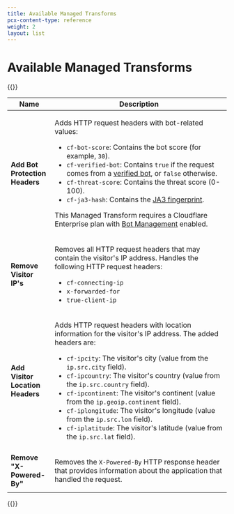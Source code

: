 ```yaml
---
title: Available Managed Transforms
pcx-content-type: reference
weight: 2
layout: list
---
```


# Available Managed Transforms

{{<table-wrap>}}

<table>
  <thead>
    <tr>
      <th style="width:20%">Name</th>
      <th>Description</th>
    </tr>
  </thead>
  <tbody>
    <tr>
      <td><strong>Add Bot Protection Headers</strong></td>
      <td>
        <p>Adds HTTP request headers with bot-related values:</p>
        <ul>
          <li><code class="InlineCode">cf-bot-score</code>: Contains the bot score (for example, <code class="InlineCode">30</code>).</li>
          <li><code class="InlineCode">cf-verified-bot</code>: Contains <code class="InlineCode">true</code> if the request comes from a <a href="/bots/get-started/bm-subscription/#verified-bots">verified bot</a>, or <code class="InlineCode">false</code> otherwise.</li>
          <li><code class="InlineCode">cf-threat-score</code>: Contains the threat score (0-100).</li>
          <li><code class="InlineCode">cf-ja3-hash</code>: Contains the <a href="/bots/concepts/ja3-fingerprint/">JA3 fingerprint</a>.</li>
        </ul>
        <p>This Managed Transform requires a Cloudflare Enterprise plan with <a href="/bots/get-started/bm-subscription/">Bot Management</a> enabled.</p>
      </td>
    </tr>
    <tr>
      <td><strong>Remove Visitor IP's</strong></td>
      <td>
        <p>Removes all HTTP request headers that may contain the visitor's IP address. Handles the following HTTP request headers:</p>
        <ul>
          <li><code class="InlineCode">cf-connecting-ip</code></li>
          <li><code class="InlineCode">x-forwarded-for</code></li>
          <li><code class="InlineCode">true-client-ip</code></li>
        </ul>
      </td>
    </tr>
    <tr>
      <td><strong>Add Visitor Location Headers</strong></td>
      <td>
        <p>Adds HTTP request headers with location information for the visitor's IP address. The added headers are:</p>
        <ul>
          <li><code class="InlineCode">cf-ipcity</code>: The visitor's city (value from the <code class="InlineCode">ip.src.city</code> field).</li>
          <li><code class="InlineCode">cf-ipcountry</code>: The visitor's country (value from the <code class="InlineCode">ip.src.country</code> field).</li>
          <li><code class="InlineCode">cf-ipcontinent</code>: The visitor's continent (value from the <code class="InlineCode">ip.geoip.continent</code> field).</li>
          <li><code class="InlineCode">cf-iplongitude</code>: The visitor's longitude (value from the <code class="InlineCode">ip.src.lon</code> field).</li>
          <li><code class="InlineCode">cf-iplatitude</code>: The visitor's latitude (value from the <code class="InlineCode">ip.src.lat</code> field).</li>
        </ul>
      </td>
    </tr>
    <tr>
      <td><strong>Remove "X-Powered-By"</strong></td>
      <td>
        <p>Removes the <code class="InlineCode">X-Powered-By</code> HTTP response header that provides information about the application that handled the request.</p>
      </td>
    </tr>

  </tbody>
</table>

{{</table-wrap>}}
